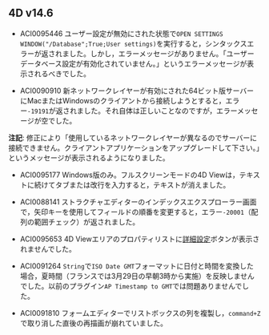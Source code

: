 4D v14.6
---

* ACI0095446 ユーザー設定が無効にされた状態で``OPEN SETTINGS WINDOW("/Database";True;User settings)``を実行すると，シンタックスエラーが返されました。しかし，エラーメッセージがありません。「ユーザーデータベース設定が有効化されていません。」というエラーメッセージが表示されるべきでした。

* ACI0090910 新ネットワークレイヤーが有効にされた64ビット版サーバーにMacまたはWindowsのクライアントから接続しようとすると，エラー``-19191``が返されました。それ自体は正しいことなのですが，エラーメッセージが空でした。

**注記**: 修正により「使用しているネットワークレイヤーが異なるのでサーバーに接続できません。クライアントアプリケーションをアップグレードして下さい。」というメッセージが表示されるようになりました。

* ACI0095177 Windows版のみ。フルスクリーンモードの4D Viewは，テキストに続けてタブまたは改行を入力すると，テキストが消えました。

* ACI0088141 ストラクチャエディターのインデックスエクスプローラー画面で，矢印キーを使用してフィールドの順番を変更すると，エラー``-20001``（配列の範囲チェック）が返されました。

* ACI0095653 4D Viewエリアのプロパティリストに[詳細設定](http://doc.4d.com/4Dv15R4/4D/15-R4/Plug-in-areas.300-2880332.ja.html)ボタンが表示されませんでした。

* ACI0091264 ``String``で``ISO Date GMT``フォーマットに日付と時間を変換した場合，夏時間（フランスでは3月29日の早朝3時から実施）を反映しませんでした。以前のプラグイン``AP Timestamp to GMT``では問題ありませんでした。

* ACI0091810 フォームエディターでリストボックスの列を複製し，``command+Z``で取り消した直後の再描画が崩れていました。
